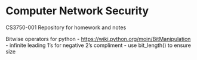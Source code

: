# Computer Network Security
CS3750-001
Repository for homework and notes

Bitwise operators for python -
    https://wiki.python.org/moin/BitManipulation
    - infinite leading 1’s for negative 2’s compliment
    - use bit_length() to ensure size
